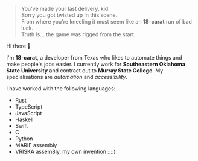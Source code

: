 > You've made your last delivery, kid.<br>
> Sorry you got twisted up in this scene.<br>
> From where you're kneeling it must seem like an **18-carat** run of bad luck.<br>
> Truth is... the game was rigged from the start.

Hi there 👋

I'm **18-carat**, a developer from Texas<!-- Reznikoff --> who likes to automate things and make people's jobs easier.
I currently work for **Southeastern Oklahoma State University** and contract out to **Murray State College**. 
My specialisations are *automation* and *accessibility*.

I have worked with the following languages:
- Rust
- TypeScript
- JavaScript
- Haskell
- Swift
- C
- Python
- MARIE assembly
- VRISKA assem8ly, my own invention ::::)

<!--
**18-carat/18-carat** is a ✨ _special_ ✨ repository because its `README.md` (this file) appears on your GitHub profile.

Here are some ideas to get you started:

- 🔭 I’m currently working on ...
- 🌱 I’m currently learning ...
- 👯 I’m looking to collaborate on ...
- 🤔 I’m looking for help with ...
- 💬 Ask me about ...
- 📫 How to reach me: ...
- 😄 Pronouns: ...
- ⚡ Fun fact: ...
-->
